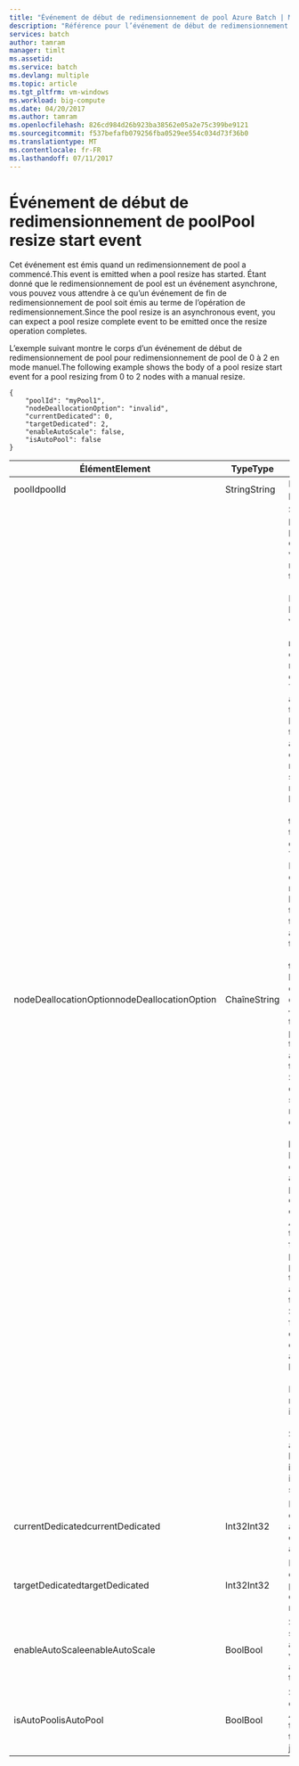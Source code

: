 ```yaml
---
title: "Événement de début de redimensionnement de pool Azure Batch | Microsoft Docs"
description: "Référence pour l’événement de début de redimensionnement de pool Batch."
services: batch
author: tamram
manager: timlt
ms.assetid: 
ms.service: batch
ms.devlang: multiple
ms.topic: article
ms.tgt_pltfrm: vm-windows
ms.workload: big-compute
ms.date: 04/20/2017
ms.author: tamram
ms.openlocfilehash: 826cd984d26b923ba38562e05a2e75c399be9121
ms.sourcegitcommit: f537befafb079256fba0529ee554c034d73f36b0
ms.translationtype: MT
ms.contentlocale: fr-FR
ms.lasthandoff: 07/11/2017
---
```

# <a name="pool-resize-start-event"></a><span data-ttu-id="e6663-103">Événement de début de redimensionnement de pool</span><span class="sxs-lookup"><span data-stu-id="e6663-103">Pool resize start event</span></span>

 <span data-ttu-id="e6663-104">Cet événement est émis quand un redimensionnement de pool a commencé.</span><span class="sxs-lookup"><span data-stu-id="e6663-104">This event is emitted when a pool resize has started.</span></span> <span data-ttu-id="e6663-105">Étant donné que le redimensionnement de pool est un événement asynchrone, vous pouvez vous attendre à ce qu’un événement de fin de redimensionnement de pool soit émis au terme de l’opération de redimensionnement.</span><span class="sxs-lookup"><span data-stu-id="e6663-105">Since the pool resize is an asynchronous event, you can expect a pool resize complete event to be emitted once the resize operation completes.</span></span>

 <span data-ttu-id="e6663-106">L’exemple suivant montre le corps d’un événement de début de redimensionnement de pool pour redimensionnement de pool de 0 à 2 en mode manuel.</span><span class="sxs-lookup"><span data-stu-id="e6663-106">The following example shows the body of a pool resize start event for a pool resizing from 0 to 2 nodes with a manual resize.</span></span>

```
{
    "poolId": "myPool1",
    "nodeDeallocationOption": "invalid",
    "currentDedicated": 0,
    "targetDedicated": 2,
    "enableAutoScale": false,
    "isAutoPool": false
}
```

|<span data-ttu-id="e6663-107">Élément</span><span class="sxs-lookup"><span data-stu-id="e6663-107">Element</span></span>|<span data-ttu-id="e6663-108">Type</span><span class="sxs-lookup"><span data-stu-id="e6663-108">Type</span></span>|<span data-ttu-id="e6663-109">Remarques</span><span class="sxs-lookup"><span data-stu-id="e6663-109">Notes</span></span>|
|-------------|----------|-----------|
|<span data-ttu-id="e6663-110">poolId</span><span class="sxs-lookup"><span data-stu-id="e6663-110">poolId</span></span>|<span data-ttu-id="e6663-111">String</span><span class="sxs-lookup"><span data-stu-id="e6663-111">String</span></span>|<span data-ttu-id="e6663-112">ID du pool.</span><span class="sxs-lookup"><span data-stu-id="e6663-112">The id of the pool.</span></span>|
|<span data-ttu-id="e6663-113">nodeDeallocationOption</span><span class="sxs-lookup"><span data-stu-id="e6663-113">nodeDeallocationOption</span></span>|<span data-ttu-id="e6663-114">Chaîne</span><span class="sxs-lookup"><span data-stu-id="e6663-114">String</span></span>|<span data-ttu-id="e6663-115">Spécifie quand des nœuds peuvent être supprimés du pool en cas de diminution de la taille du pool.</span><span class="sxs-lookup"><span data-stu-id="e6663-115">Specifies when nodes may be removed from the pool, if the pool size is decreasing.</span></span><br /><br /> <span data-ttu-id="e6663-116">Les valeurs possibles sont les suivantes :</span><span class="sxs-lookup"><span data-stu-id="e6663-116">Possible values are:</span></span><br /><br /> <span data-ttu-id="e6663-117">**requeue** : arrêter les tâches en cours d’exécution et les replacer en file d’attente.</span><span class="sxs-lookup"><span data-stu-id="e6663-117">**requeue** – Terminate running tasks and requeue them.</span></span> <span data-ttu-id="e6663-118">Les tâches sont ré-exécutées lors de l’activation du travail.</span><span class="sxs-lookup"><span data-stu-id="e6663-118">The tasks will run again when the job is enabled.</span></span> <span data-ttu-id="e6663-119">Supprimez les nœuds dès que les tâches sont terminées.</span><span class="sxs-lookup"><span data-stu-id="e6663-119">Remove nodes as soon as tasks have been terminated.</span></span><br /><br /> <span data-ttu-id="e6663-120">**terminate** : mettre fin aux tâches en cours d’exécution.</span><span class="sxs-lookup"><span data-stu-id="e6663-120">**terminate** – Terminate running tasks.</span></span> <span data-ttu-id="e6663-121">Les tâches ne sont pas ré-exécutées.</span><span class="sxs-lookup"><span data-stu-id="e6663-121">The tasks will not run again.</span></span> <span data-ttu-id="e6663-122">Supprimez les nœuds dès que les tâches sont terminées.</span><span class="sxs-lookup"><span data-stu-id="e6663-122">Remove nodes as soon as tasks have been terminated.</span></span><br /><br /> <span data-ttu-id="e6663-123">**taskcompletion** : autoriser l’achèvement des tâches en cours d’exécution.</span><span class="sxs-lookup"><span data-stu-id="e6663-123">**taskcompletion** – Allow currently running tasks to complete.</span></span> <span data-ttu-id="e6663-124">Ne planifiez aucune nouvelle tâche en attendant.</span><span class="sxs-lookup"><span data-stu-id="e6663-124">Schedule no new tasks while waiting.</span></span> <span data-ttu-id="e6663-125">Supprimer les nœuds quand toutes les tâches sont terminées.</span><span class="sxs-lookup"><span data-stu-id="e6663-125">Remove nodes when all tasks have completed.</span></span><br /><br /> <span data-ttu-id="e6663-126">**Retaineddata** : autoriser l’achèvement des tâches en cours d’exécution, puis attendre que toutes les périodes de rétention des données expirent.</span><span class="sxs-lookup"><span data-stu-id="e6663-126">**Retaineddata** - Allow currently running tasks to complete, then wait for all task data retention periods to expire.</span></span> <span data-ttu-id="e6663-127">Ne planifiez aucune nouvelle tâche en attendant.</span><span class="sxs-lookup"><span data-stu-id="e6663-127">Schedule no new tasks while waiting.</span></span> <span data-ttu-id="e6663-128">Supprimez les nœuds une fois que toutes les périodes de rétention ont expiré.</span><span class="sxs-lookup"><span data-stu-id="e6663-128">Remove nodes when all task retention periods have expired.</span></span><br /><br /> <span data-ttu-id="e6663-129">La valeur par défaut est requeue.</span><span class="sxs-lookup"><span data-stu-id="e6663-129">The default value is requeue.</span></span><br /><br /> <span data-ttu-id="e6663-130">Si la taille du pool augmente, cela signifie que la valeur est définie **invalide**.</span><span class="sxs-lookup"><span data-stu-id="e6663-130">If the pool size is increasing then the value is set to **invalid**.</span></span>|
|<span data-ttu-id="e6663-131">currentDedicated</span><span class="sxs-lookup"><span data-stu-id="e6663-131">currentDedicated</span></span>|<span data-ttu-id="e6663-132">Int32</span><span class="sxs-lookup"><span data-stu-id="e6663-132">Int32</span></span>|<span data-ttu-id="e6663-133">Nombre de nœuds de calcul actuellement affectés au pool.</span><span class="sxs-lookup"><span data-stu-id="e6663-133">The number of compute nodes currently assigned to the pool.</span></span>|
|<span data-ttu-id="e6663-134">targetDedicated</span><span class="sxs-lookup"><span data-stu-id="e6663-134">targetDedicated</span></span>|<span data-ttu-id="e6663-135">Int32</span><span class="sxs-lookup"><span data-stu-id="e6663-135">Int32</span></span>|<span data-ttu-id="e6663-136">Nombre de nœuds de calcul demandés pour le pool.</span><span class="sxs-lookup"><span data-stu-id="e6663-136">The number of compute nodes that are requested for the pool.</span></span>|
|<span data-ttu-id="e6663-137">enableAutoScale</span><span class="sxs-lookup"><span data-stu-id="e6663-137">enableAutoScale</span></span>|<span data-ttu-id="e6663-138">Bool</span><span class="sxs-lookup"><span data-stu-id="e6663-138">Bool</span></span>|<span data-ttu-id="e6663-139">Spécifie si la taille du pool s’ajuste automatiquement au fil du temps.</span><span class="sxs-lookup"><span data-stu-id="e6663-139">Specifies whether the pool size automatically adjusts over time.</span></span>|
|<span data-ttu-id="e6663-140">isAutoPool</span><span class="sxs-lookup"><span data-stu-id="e6663-140">isAutoPool</span></span>|<span data-ttu-id="e6663-141">Bool</span><span class="sxs-lookup"><span data-stu-id="e6663-141">Bool</span></span>|<span data-ttu-id="e6663-142">Spécifie si le pool a été créé via un mécanisme AutoPool du travail.</span><span class="sxs-lookup"><span data-stu-id="e6663-142">Speficies whether the pool was created via a job's AutoPool mechanism.</span></span>|
